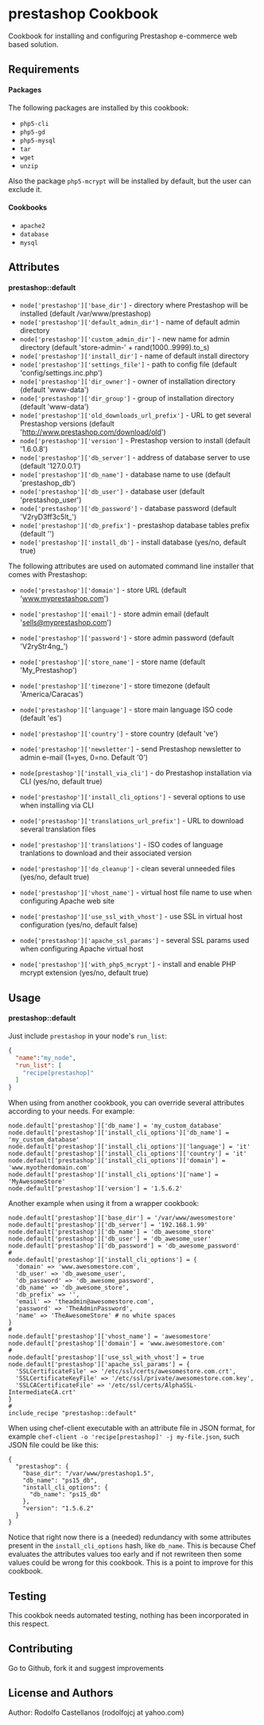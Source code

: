 prestashop Cookbook
===================
Cookbook for installing and configuring Prestashop e-commerce web based solution.

Requirements
------------
#### Packages
The following packages are installed by this cookbook:

- `php5-cli`
- `php5-gd`
- `php5-mysql`
- `tar`
- `wget`
- `unzip`

Also the package `php5-mcrypt` will be installed by default, but the user can exclude it.

#### Cookbooks

- `apache2`
- `database`
- `mysql`

Attributes
----------
#### prestashop::default
- `node['prestashop']['base_dir']` - directory where Prestashop will be installed (default /var/www/prestashop)
- `node['prestashop']['default_admin_dir']` - name of default admin directory
- `node['prestashop']['custom_admin_dir']` - new name for admin directory (default 'store-admin-' + rand(1000..9999).to_s)
- `node['prestashop']['install_dir']` - name of default install directory
- `node['prestashop']['settings_file']` - path to config file (default 'config/settings.inc.php')
- `node['prestashop']['dir_owner']` - owner of installation directory (default 'www-data')
- `node['prestashop']['dir_group']` - group of installation directory (default 'www-data')
- `node['prestashop']['old_downloads_url_prefix']` - URL to get several Prestashop versions (default 'http://www.prestashop.com/download/old')
- `node['prestashop']['version']` - Prestashop version to install (default '1.6.0.8')
- `node['prestashop']['db_server']` - address of database server to use (default '127.0.0.1')
- `node['prestashop']['db_name']` - database name to use (default 'prestashop_db')
- `node['prestashop']['db_user']` - database user (default 'prestashop_user')
- `node['prestashop']['db_password']` - database password (default 'V2ryD3ff3c5lt_')
- `node['prestashop']['db_prefix']` - prestashop database tables prefix (default '')
- `node['prestashop']['install_db']` - install database (yes/no, default true)

The following attributes are used on automated command line installer that comes with Prestashop:

- `node['prestashop']['domain']` - store URL (default 'www.myprestashop.com')
- `node['prestashop']['email']` - store admin email (default 'sells@myprestashop.com')
- `node['prestashop']['password']` - store admin password (default 'V2ryStr4ng_')
- `node['prestashop']['store_name']` - store name (default 'My_Prestashop')
- `node['prestashop']['timezone']` - store timezone (default 'America/Caracas')
- `node['prestashop']['language']` - store main language ISO code (default 'es')
- `node['prestashop']['country']` - store country (default 've')
- `node['prestashop']['newsletter']` - send Prestashop newsletter to admin e-mail (1=yes, 0=no. Default '0')
- `node[prestashop']['install_via_cli']` - do Prestashop installation via CLI (yes/no, default true)
- `node['prestashop']['install_cli_options']` - several options to use when installing via CLI

- `node['prestashop']['translations_url_prefix']` - URL to download several translation files
- `node['prestashop']['translations']` - ISO codes of language tranlations to download and their associated version
- `node['prestashop']['do_cleanup']` - clean several unneeded files (yes/no, default true)
- `node['prestashop']['vhost_name']` - virtual host file name to use when configuring Apache web site
- `node['prestashop']['use_ssl_with_vhost']` - use SSL in virtual host configuration (yes/no, default false)
- `node['prestashop']['apache_ssl_params']` - several SSL params used when configuring Apache virtual host
- `node['prestashop']['with_php5_mcrypt']` - install and enable PHP mcrypt extension (yes/no, default true)

Usage
-----
#### prestashop::default
Just include `prestashop` in your node's `run_list`:

```json
{
  "name":"my_node",
  "run_list": [
    "recipe[prestashop]"
  ]
}
```
When using from another cookbook, you can override several attributes according to your needs. For example:

```
node.default['prestashop']['db_name'] = 'my_custom_database'
node.default['prestashop']['install_cli_options']['db_name'] = 'my_custom_database'
node.default['prestashop']['install_cli_options']['language'] = 'it'
node.default['prestashop']['install_cli_options']['country'] = 'it'
node.default['prestashop']['install_cli_options']['domain'] = 'www.myotherdomain.com'
node.default['prestashop']['install_cli_options']['name'] = 'MyAwesomeStore'
node.default['prestashop']['version'] = '1.5.6.2'
```

Another example when using it from a wrapper cookbook:

```
node.default['prestashop']['base_dir'] = '/var/www/awesomestore'
node.default['prestashop']['db_server'] = '192.168.1.99'
node.default['prestashop']['db_name'] = 'db_awesome_store'
node.default['prestashop']['db_user'] = 'db_awesome_user'
node.default['prestashop']['db_password'] = 'db_awesome_password'
#
node.default['prestashop']['install_cli_options'] = {
  'domain' => 'www.awesomestore.com',
  'db_user' => 'db_awesome_user',
  'db_password' => 'db_awesome_password',
  'db_name' => 'db_awesome_store',
  'db_prefix' => '',
  'email' => 'theadmin@awesomestore.com',
  'password' => 'TheAdminPassword',
  'name' => 'TheAwesomeStore' # no white spaces
}
#
node.default['prestashop']['vhost_name'] = 'awesomestore'
node.default['prestashop']['domain'] = 'www.awesomestore.com'
#
node.default['prestashop']['use_ssl_with_vhost'] = true
node.default['prestashop']['apache_ssl_params'] = {
  'SSLCertificateFile' => '/etc/ssl/certs/awesomestore.com.crt',
  'SSLCertificateKeyFile' => '/etc/ssl/private/awesomestore.com.key',
  'SSLCACertificateFile' => '/etc/ssl/certs/AlphaSSL-IntermediateCA.crt'
}
#
include_recipe "prestashop::default"
```

When using chef-client executable with an attribute file in JSON format, for example `chef-client -o 'recipe[prestashop]' -j my-file.json`, such JSON file could be like this:

```
{
  "prestashop": {
    "base_dir": "/var/www/prestashop1.5",
    "db_name": "ps15_db",
    "install_cli_options": {
      "db_name": "ps15_db"
    },
    "version": "1.5.6.2"
  }
}
```

Notice that right now there is a (needed) redundancy with some attributes present in the `install_cli_options` hash, like `db_name`. This is because Chef evaluates the attributes values too early and if not rewriteen then some values could be wrong for this cookbook. This is a point to improve for this cookbook.

Testing
-------

This cookbok needs automated testing, nothing has been incorporated in this respect.

Contributing
------------

Go to Github, fork it and suggest improvements

License and Authors
-------------------
Author: Rodolfo Castellanos (rodolfojcj at yahoo.com)
